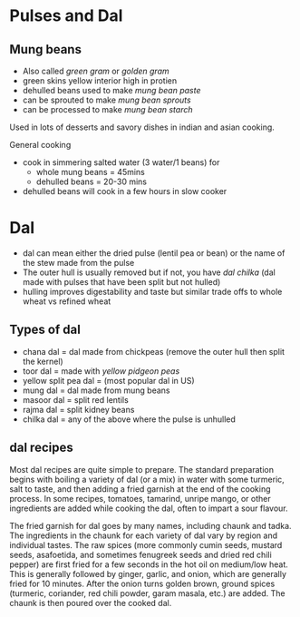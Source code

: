 # Pulses and Dal

## Mung beans

* Also called _green gram_ or _golden gram_
* green skins yellow interior high in protien
* dehulled beans used to make _mung bean paste_
* can be sprouted to make _mung bean sprouts_
* can be processed to make _mung bean starch_

Used in lots of desserts and savory dishes in indian and asian cooking.

General cooking
* cook in simmering salted water (3 water/1 beans) for
    * whole mung beans = 45mins
    * dehulled beans = 20-30 mins
* dehulled beans will cook in a few hours in slow cooker

# Dal

* dal can mean either the dried pulse (lentil pea or bean) or the name of the
  stew made from the pulse
* The outer hull is usually removed but if not, you have _dal chilka_ (dal made
  with pulses that have been split but not hulled)
* hulling improves digestability and taste but similar trade offs to whole wheat
  vs refined wheat

## Types of dal

* chana dal = dal made from chickpeas (remove the outer hull then split the kernel)
* toor dal = made with _yellow pidgeon peas_
* yellow split pea dal = (most popular dal in US)
* mung dal = dal made from mung beans
* masoor dal = split red lentils
* rajma dal = split kidney beans
* chilka dal = any of the above where the pulse is unhulled

## dal recipes

Most dal recipes are quite simple to prepare. The standard preparation begins
with boiling a variety of dal (or a mix) in water with some turmeric, salt to
taste, and then adding a fried garnish at the end of the cooking process. In
some recipes, tomatoes, tamarind, unripe mango, or other ingredients are added
while cooking the dal, often to impart a sour flavour.

The fried garnish for dal goes by many names, including chaunk and tadka. The
ingredients in the chaunk for each variety of dal vary by region and individual
tastes. The raw spices (more commonly cumin seeds, mustard seeds, asafoetida,
and sometimes fenugreek seeds and dried red chili pepper) are first fried for a
few seconds in the hot oil on medium/low heat. This is generally followed by
ginger, garlic, and onion, which are generally fried for 10 minutes. After the
onion turns golden brown, ground spices (turmeric, coriander, red chili powder,
garam masala, etc.) are added. The chaunk is then poured over the cooked dal.
